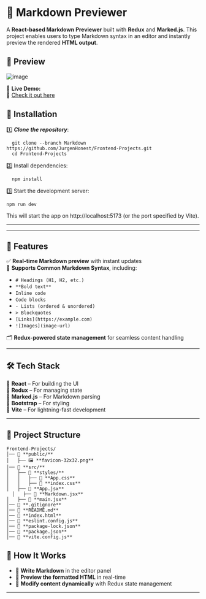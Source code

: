 # 📝 Markdown Previewer

A **React-based Markdown Previewer** built with **Redux** and **Marked.js**. This project enables users to type Markdown syntax in an editor and instantly preview the rendered **HTML output**.

## 🎥 Preview
![image](https://github.com/user-attachments/assets/611cbd71-9d4a-4e4d-a053-93b9e7a54a9e)


🌟 **Live Demo:**  
🔗 [Check it out here](https://markdown-previewer67.netlify.app/)

## 🚀 Installation
1️⃣ ***Clone the repository***:  
```
  git clone --branch Markdown https://github.com/JurgenHonest/Frontend-Projects.git
  cd Frontend-Projects
```
2️⃣ Install dependencies:
```
  npm install
```
3️⃣ Start the development server:
```
npm run dev
```

This will start the app on http://localhost:5173 (or the port specified by Vite).

---


---

## 🚀 Features

✅ **Real-time Markdown preview** with instant updates  
📜 **Supports Common Markdown Syntax**, including:  
   - `# Headings (H1, H2, etc.)`
   - `**Bold text**`
   - ``Inline code``
   - ``` Code blocks ```
   - `- Lists (ordered & unordered)`
   - `> Blockquotes`
   - `[Links](https://example.com)`
   - `![Images](image-url)`

🗂 **Redux-powered state management** for seamless content handling  

---

## 🛠️ Tech Stack

🔹 **React** – For building the UI  
🔹 **Redux** – For managing state  
🔹 **Marked.js** – For Markdown parsing  
🔹 **Bootstrap** – For styling  
🔹 **Vite** – For lightning-fast development  

---

## 📂 Project Structure

```
Frontend-Projects/
│── 📁 **public/**  
│   ├── 🖼️ **favicon-32x32.png**   
│── 📁 **src/**   
│   ├── 📁 **styles/**  
│   │   ├── 📄 **App.css**  
│   │   ├── 📄 **index.css**  
│   ├── 📄 **App.jsx**
  │   ├── 📄 **Markdown.jsx**
│   ├── 📄 **main.jsx**
│── 📄 **.gitignore**
│── 📄 **README.md**
│── 📄 **index.html**
│── 📄 **eslint.config.js** 
│── 📄 **package-lock.json**
│── 📄 **package.json**
│── 📄 **vite.config.js**
```



## 🎨 How It Works

- 📝 **Write Markdown** in the editor panel
- 👀 **Preview the formatted HTML** in real-time
- 🔄 **Modify content dynamically** with Redux state management

---

